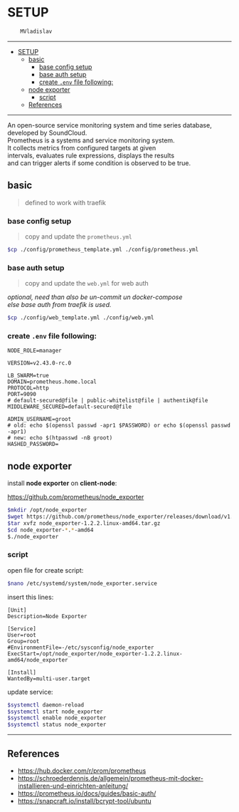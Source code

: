 # SETUP

```sh
    MVladislav
```

---

- [SETUP](#setup)
  - [basic](#basic)
    - [base config setup](#base-config-setup)
    - [base auth setup](#base-auth-setup)
    - [create `.env` file following:](#create-env-file-following)
  - [node exporter](#node-exporter)
    - [script](#script)
  - [References](#references)

---

An open-source service monitoring system and time series database, developed by SoundCloud. \
Prometheus is a systems and service monitoring system. \
It collects metrics from configured targets at given \
intervals, evaluates rule expressions, displays the results \
and can trigger alerts if some condition is observed to be true.

## basic

> defined to work with traefik

### base config setup

> copy and update the `prometheus.yml`

```sh
$cp ./config/prometheus_template.yml ./config/prometheus.yml
```

### base auth setup

> copy and update the `web.yml` for web auth

_optional, need than also be un-commit un docker-compose_ \
_else base auth from traefik is used._

```sh
$cp ./config/web_template.yml ./config/web.yml
```

### create `.env` file following:

```env
NODE_ROLE=manager

VERSION=v2.43.0-rc.0

LB_SWARM=true
DOMAIN=prometheus.home.local
PROTOCOL=http
PORT=9090
# default-secured@file | public-whitelist@file | authentik@file
MIDDLEWARE_SECURED=default-secured@file

ADMIN_USERNAME=groot
# old: echo $(openssl passwd -apr1 $PASSWORD) or echo $(openssl passwd -apr1)
# new: echo $(htpasswd -nB groot)
HASHED_PASSWORD=
```

## node exporter

install **node exporter** on **client-node**:

<https://github.com/prometheus/node_exporter>

```sh
$mkdir /opt/node_exporter
$wget https://github.com/prometheus/node_exporter/releases/download/v1.2.2/node_exporter-1.2.2.linux-amd64.tar.gz
$tar xvfz node_exporter-1.2.2.linux-amd64.tar.gz
$cd node_exporter-*.*-amd64
$./node_exporter
```

### script

open file for create script:

```sh
$nano /etc/systemd/system/node_exporter.service
```

insert this lines:

```service
[Unit]
Description=Node Exporter

[Service]
User=root
Group=root
#EnvironmentFile=-/etc/sysconfig/node_exporter
ExecStart=/opt/node_exporter/node_exporter-1.2.2.linux-amd64/node_exporter

[Install]
WantedBy=multi-user.target
```

update service:

```sh
$systemctl daemon-reload
$systemctl start node_exporter
$systemctl enable node_exporter
$systemctl status node_exporter
```

---

## References

- <https://hub.docker.com/r/prom/prometheus>
- <https://schroederdennis.de/allgemein/prometheus-mit-docker-installieren-und-einrichten-anleitung/>
- <https://prometheus.io/docs/guides/basic-auth/>
- <https://snapcraft.io/install/bcrypt-tool/ubuntu>
